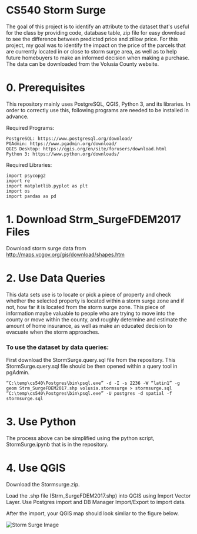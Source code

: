 # CS540 Storm Surge
The goal of this project is to identify an attribute to the dataset that's useful for the class by providing code, database table, zip file for easy download to see the difference between predicted price and zillow price. For this project, my goal was to identify the impact on the price of the parcels that are currently located in or close to storm surge area, as well as to help future homebuyers to make an informed decision when making a purchase. The data can be downloaded from the Volusia County website. 



# 0. Prerequisites
This repository mainly uses PostgreSQL, QGIS, Python 3, and its libraries. In order to correctly use this, following programs are needed to be installed in advance.

Required Programs:
```
PostgreSQL: https://www.postgresql.org/download/
PGAdmin: https://www.pgadmin.org/download/
QGIS Desktop: https://qgis.org/en/site/forusers/download.html
Python 3: https://www.python.org/downloads/
```

Required Libraries:
```
import psycopg2
import re
import matplotlib.pyplot as plt
import os
import pandas as pd
```



# 1. Download Strm_SurgeFDEM2017 Files
Download storm surge data from http://maps.vcgov.org/gis/download/shapes.htm



# 2. Use Data Queries
This data sets use is to locate or pick a piece of property and check whether the selected property is located within a storm surge zone and if not, how far it is located from the storm surge zone. This piece of information maybe valuable to people who are trying to move into the county or move within the county, and roughly determine and estimate the amount of home insurance, as well as make an educated decision to evacuate when the storm approaches.

### To use the dataset by data queries:
First download the StormSurge.query.sql file from the repository. This StormSurge.query.sql file should be then opened within a query tool in pgAdmin.

```
“C:\temp\cs540\Postgres\bin\psql.exe” -d -I -s 2236 -W “latin1” -g geom Strm_SurgeFDEM2017.shp volusia.stormsurge > stormsurge.sql
“C:\temp\cs540\Postgres\bin\psql.exe” -U postgres -d spatial -f stormsurge.sql
```


# 3. Use Python
The process above can be simplified using the python script, StormSurge.ipynb that is in the repository. 



# 4. Use QGIS
Download the Stormsurge.zip.

Load the .shp file (Strm_SurgeFDEM2017.shp) into QGIS using Import Vector Layer.
Use Postgres import and DB Manager Import/Export to import data.

After the import, your QGIS map should look simliar to the figure below. 

![Storm Surge Image](https://i.imgur.com/XVheBF3.png)




